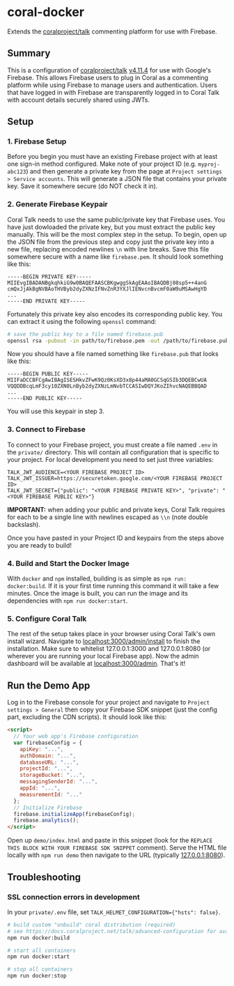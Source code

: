 # coral-docker

Extends the [coralproject/talk](https://github.com/coralproject/talk) commenting platform for use with Firebase.

## Summary
This is a configuration of [coralproject/talk](https://github.com/coralproject/talk) [v4.11.4](https://github.com/coralproject/talk/releases/tag/v4.11.4) for use with Google's Firebase. This allows Firebase users to plug in Coral as a commenting platform while using Firebase to manage users and authentication. Users that have logged in with Firebase are transparently logged in to Coral Talk with account details securely shared using JWTs.

## Setup

### 1. Firebase Setup
Before you begin you must have an existing Firebase project with at least one sign-in method configured. Make note of your project ID (e.g. `myproj-abc123`) and then generate a private key from the page at `Project settings > Service accounts`. This will generate a JSON file that contains your private key. Save it somewhere secure (do NOT check it in).

### 2. Generate Firebase Keypair
Coral Talk needs to use the same public/private key that Firebase uses. You have just dowloaded the private key, but you must extract the public key manually. This will be the most complex step in the setup. To begin, open up the JSON file from the previous step and copy just the private key into a new file, replacing encoded newlines `\n` with line breaks. Save this file somewhere secure with a name like `firebase.pem`. It should look something like this:

```
-----BEGIN PRIVATE KEY-----
MIIEvgIBADANBgkqhkiG9w0BAQEFAASCBKgwggSkAgEAAoIBAQDBj08sp5++4anG
cmQxJjAkBgNVBAoTHVByb2dyZXNzIFNvZnR3YXJlIENvcnBvcmF0aW9uMSAwHgYD
...
-----END PRIVATE KEY-----
```

Fortunately this private key also encodes its corresponding public key. You can extract it using the following `openssl` command:

```sh
# save the public key to a file named firebase.pub
openssl rsa -pubout -in path/to/firebase.pem -out /path/to/firebase.pub
```

Now you should have a file named something like `firebase.pub` that looks like this:

```
-----BEGIN PUBLIC KEY-----
MIIFaDCCBFCgAwIBAgISESHkvZFwK9Qz0KsXD3x8p44aMA0GCSqGSIb3DQEBCwUA
VQQDDBcqLmF3cy10ZXN0LnByb2dyZXNzLmNvbTCCASIwDQYJKoZIhvcNAQEBBQAD
...
-----END PUBLIC KEY-----
```

You will use this keypair in step 3.

### 3. Connect to Firebase
To connect to your Firebase project, you must create a file named `.env` in the `private/` directory. This will contain all configuration that is specific to your project. For local development you need to set just three variables:

```
TALK_JWT_AUDIENCE=<YOUR FIREBASE PROJECT ID>
TALK_JWT_ISSUER=https://securetoken.google.com/<YOUR FIREBASE PROJECT ID>
TALK_JWT_SECRET={"public": "<YOUR FIREBASE PRIVATE KEY>", "private": "<YOUR FIREBASE PUBLIC KEY>"}
```

**IMPORTANT:** when adding your public and private keys, Coral Talk requires for each to be a single line with newlines escaped as `\\n` (note double backslash).

Once you have pasted in your Project ID and keypairs from the steps above you are ready to build!

### 4. Build and Start the Docker Image
With `docker` and `npm` installed, building is as simple as `npm run: docker:build`. If it is your first time running this command it will take a few minutes. Once the image is built, you can run the image and its dependencies with `npm run docker:start`.

### 5. Configure Coral Talk
The rest of the setup takes place in your browser using Coral Talk's own install wizard. Navigate to [localhost:3000/admin/install](http://localhost:3000/admin/install/) to finish the installation. Make sure to whitelist 127.0.0.1:3000 and 127.0.0.1:8080 (or wherever you are running your local Firebase app). Now the admin dashboard will be available at [localhost:3000/admin](http://localhost:3000/admin/). That's it!

## Run the Demo App
Log in to the Firebase console for your project and navigate to `Project settings > General` then copy your Firebase SDK snippet (just the config part, excluding the CDN scripts). It should look like this:

```html
<script>
  // Your web app's Firebase configuration
  var firebaseConfig = {
    apiKey: "...",
    authDomain: "...",
    databaseURL: "...",
    projectId: "...",
    storageBucket: "...",
    messagingSenderId: "...",
    appId: "...",
    measurementId: "..."
  };
  // Initialize Firebase
  firebase.initializeApp(firebaseConfig);
  firebase.analytics();
</script>
```

Open up `demo/index.html` and paste in this snippet (look for the `REPLACE THIS BLOCK WITH YOUR FIREBASE SDK SNIPPET` comment). Serve the HTML file locally with `npm run demo` then navigate to the URL (typically [127.0.0.1:8080](http://127.0.0.1:8080)).

## Troubleshooting

### SSL connection errors in development
In your `private/.env` file, set `TALK_HELMET_CONFIGURATION={"hsts": false}`.

```sh
# build custom "onbuild" coral distribution (required)
# see https://docs.coralproject.net/talk/advanced-configuration for available build args
npm run docker:build

# start all containers
npm run docker:start

# stop all containers
npm run docker:stop
```
